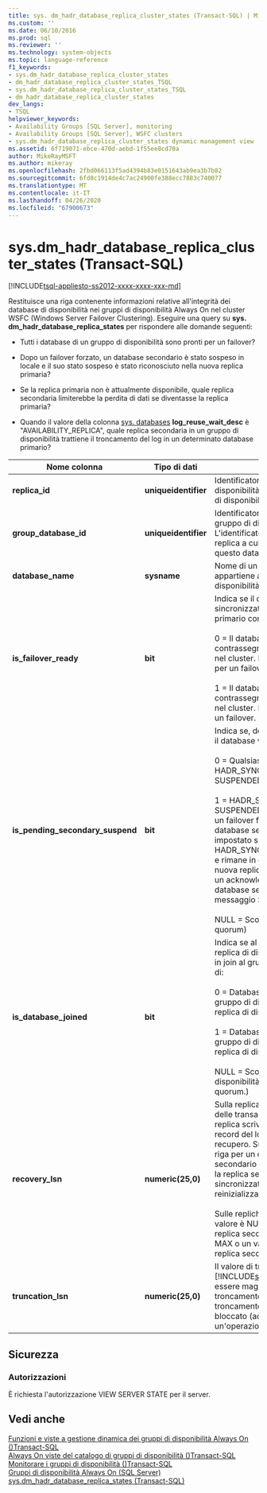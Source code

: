 ```yaml
---
title: sys. dm_hadr_database_replica_cluster_states (Transact-SQL) | Microsoft Docs
ms.custom: ''
ms.date: 06/10/2016
ms.prod: sql
ms.reviewer: ''
ms.technology: system-objects
ms.topic: language-reference
f1_keywords:
- sys.dm_hadr_database_replica_cluster_states
- dm_hadr_database_replica_cluster_states_TSQL
- sys.dm_hadr_database_replica_cluster_states_TSQL
- dm_hadr_database_replica_cluster_states
dev_langs:
- TSQL
helpviewer_keywords:
- Availability Groups [SQL Server], monitoring
- Availability Groups [SQL Server], WSFC clusters
- sys.dm_hadr_database_replica_cluster_states dynamic management view
ms.assetid: 6f719071-ebce-470d-aebd-1f55ee8cd70a
author: MikeRayMSFT
ms.author: mikeray
ms.openlocfilehash: 2fbd066113f5ad4394b83e0151643ab9ea3b7b82
ms.sourcegitcommit: 6fd8c1914de4c7ac24900fe388ecc7883c740077
ms.translationtype: MT
ms.contentlocale: it-IT
ms.lasthandoff: 04/26/2020
ms.locfileid: "67900673"
---
```

# <a name="sysdm_hadr_database_replica_cluster_states-transact-sql"></a>sys.dm_hadr_database_replica_cluster_states (Transact-SQL)
[!INCLUDE[tsql-appliesto-ss2012-xxxx-xxxx-xxx-md](../../includes/tsql-appliesto-ss2012-xxxx-xxxx-xxx-md.md)]

  Restituisce una riga contenente informazioni relative all'integrità dei database di disponibilità nei gruppi di disponibilità Always On nel cluster WSFC (Windows Server Failover Clustering). Eseguire una query su **sys. dm_hadr_database_replica_states** per rispondere alle domande seguenti:  
  
-   Tutti i database di un gruppo di disponibilità sono pronti per un failover?  
  
-   Dopo un failover forzato, un database secondario è stato sospeso in locale e il suo stato sospeso è stato riconosciuto nella nuova replica primaria?  
  
-   Se la replica primaria non è attualmente disponibile, quale replica secondaria limiterebbe la perdita di dati se diventasse la replica primaria?  
  
-   Quando il valore della colonna [sys. databases](~/relational-databases/system-catalog-views/sys-databases-transact-sql.md)   **log_reuse_wait_desc** è "AVAILABILITY_REPLICA", quale replica secondaria in un gruppo di disponibilità trattiene il troncamento del log in un determinato database primario?  
   
|Nome colonna|Tipo di dati|Descrizione|  
|-----------------|---------------|-----------------|  
|**replica_id**|**uniqueidentifier**|Identificatore della replica di disponibilità all'interno del gruppo di disponibilità.|  
|**group_database_id**|**uniqueidentifier**|Identificatore del database nel gruppo di disponibilità. L'identificatore è identico su ogni replica a cui è stato aggiunto questo database.|  
|**database_name**|**sysname**|Nome di un database che appartiene al gruppo di disponibilità.|  
|**is_failover_ready**|**bit**|Indica se il database secondario è sincronizzato con il database primario corrispondente. uno di:<br /><br /> 0 = Il database non è contrassegnato come sincronizzato nel cluster. Il database non è pronto per un failover.<br /><br /> 1 = Il database non è contrassegnato come sincronizzato nel cluster. Il database è pronto per un failover.|  
|**is_pending_secondary_suspend**|**bit**|Indica se, dopo un failover forzato, il database verrà sospeso, uno di:<br /><br /> 0 = Qualsiasi stato a eccezione di HADR_SYNCHRONIZED_ SUSPENDED.<br /><br /> 1 = HADR_SYNCHRONIZED_ SUSPENDED. Al completamento di un failover forzato, ognuno dei database secondari viene impostato su HADR_SYNCHONIZED_SUSPENDED e rimane in questo stato finché la nuova replica primaria non riceverà un acknowledgement da quel database secondario per il messaggio SUSPEND.<br /><br /> NULL = Sconosciuto (senza quorum)|  
|**is_database_joined**|**bit**|Indica se al database su questa replica di disponibilità è stato unito in join al gruppo di disponibilità, uno di:<br /><br /> 0 = Database non unito in join al gruppo di disponibilità su questa replica di disponibilità.<br /><br /> 1 = Database non unito in join al gruppo di disponibilità su questa replica di disponibilità.<br /><br /> NULL = Sconosciuto (la replica di disponibilità non dispone del quorum.)|  
|**recovery_lsn**|**numeric(25,0)**|Sulla replica primaria la fine del log delle transazioni prima che la replica scriva qualsiasi nuovo record del log dopo il failover o il recupero. Sulla replica primaria la riga per un determinato database secondario conterrà il valore a cui la replica secondaria deve essere sincronizzata (ripristino e reinizializzazione).<br /><br /> Sulle repliche secondarie questo valore è NULL. Si noti che ogni replica secondaria avrà il valore MAX o un valore inferiore a cui la replica secondaria dovrà tornare.|  
|**truncation_lsn**|**numeric(25,0)**|Il valore di troncamento del log di [!INCLUDE[ssHADR](../../includes/sshadr-md.md)] che potrebbe essere maggiore dell'LSN di troncamento locale se il troncamento del log locale è bloccato (ad esempio da un'operazione di backup).|  
  
## <a name="security"></a>Sicurezza  
  
### <a name="permissions"></a>Autorizzazioni  
 È richiesta l'autorizzazione VIEW SERVER STATE per il server.  
  
## <a name="see-also"></a>Vedi anche  
 [Funzioni e viste a gestione dinamica dei gruppi di disponibilità Always On &#40;&#41;Transact-SQL](../../relational-databases/system-dynamic-management-views/always-on-availability-groups-dynamic-management-views-functions.md)   
 [Always On viste del catalogo di gruppi di disponibilità &#40;&#41;Transact-SQL](../../relational-databases/system-catalog-views/always-on-availability-groups-catalog-views-transact-sql.md)   
 [Monitorare i gruppi di disponibilità &#40;&#41;Transact-SQL](../../database-engine/availability-groups/windows/monitor-availability-groups-transact-sql.md)   
 [Gruppi di disponibilità Always On &#40;SQL Server&#41;](../../database-engine/availability-groups/windows/always-on-availability-groups-sql-server.md)   
 [sys.dm_hadr_database_replica_states &#40;Transact-SQL&#41;](../../relational-databases/system-dynamic-management-views/sys-dm-hadr-database-replica-states-transact-sql.md)  
  
  
